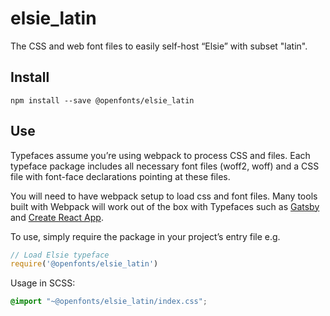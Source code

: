 
# elsie_latin

The CSS and web font files to easily self-host “Elsie” with subset "latin".

## Install

`npm install --save @openfonts/elsie_latin`

## Use

Typefaces assume you’re using webpack to process CSS and files. Each typeface
package includes all necessary font files (woff2, woff) and a CSS file with
font-face declarations pointing at these files.

You will need to have webpack setup to load css and font files. Many tools built
with Webpack will work out of the box with Typefaces such as [Gatsby](https://github.com/gatsbyjs/gatsby)
and [Create React App](https://github.com/facebookincubator/create-react-app).

To use, simply require the package in your project’s entry file e.g.

```javascript
// Load Elsie typeface
require('@openfonts/elsie_latin')
```

Usage in SCSS:
```scss
@import "~@openfonts/elsie_latin/index.css";
```
